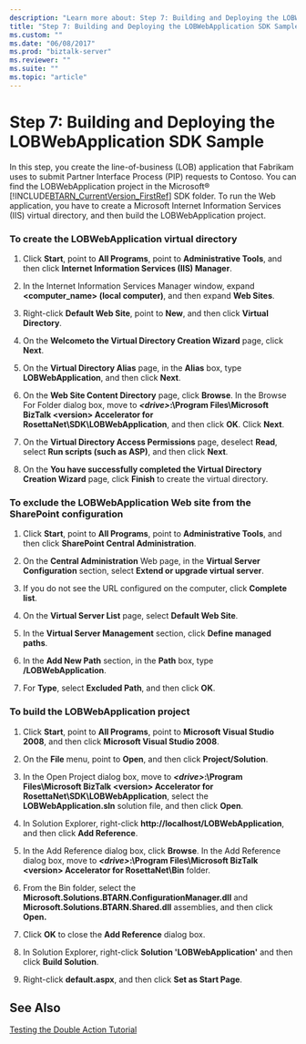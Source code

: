 ```yaml
---
description: "Learn more about: Step 7: Building and Deploying the LOBWebApplication SDK Sample"
title: "Step 7: Building and Deploying the LOBWebApplication SDK Sample"
ms.custom: ""
ms.date: "06/08/2017"
ms.prod: "biztalk-server"
ms.reviewer: ""
ms.suite: ""
ms.topic: "article"
---
```

# Step 7: Building and Deploying the LOBWebApplication SDK Sample
In this step, you create the line-of-business (LOB) application that Fabrikam uses to submit Partner Interface Process (PIP) requests to Contoso. You can find the LOBWebApplication project in the Microsoft® [!INCLUDE[BTARN_CurrentVersion_FirstRef](../../includes/btarn-currentversion-firstref-md.md)] SDK folder. To run the Web application, you have to create a Microsoft Internet Information Services (IIS) virtual directory, and then build the LOBWebApplication project.  
  
### To create the LOBWebApplication virtual directory  
  
1.  Click **Start**, point to **All Programs**, point to **Administrative Tools**, and then click **Internet Information Services (IIS) Manager**.  
  
2.  In the Internet Information Services Manager window, expand **<computer_name> (local computer)**, and then expand **Web Sites**.  
  
3.  Right-click **Default Web Site**, point to **New**, and then click **Virtual Directory**.  
  
4.  On the **Welcometo the Virtual Directory Creation Wizard** page, click **Next**.  
  
5.  On the **Virtual Directory Alias** page, in the **Alias** box, type **LOBWebApplication**, and then click **Next**.  
  
6.  On the **Web Site Content Directory** page, click **Browse**. In the Browse For Folder dialog box, move to **_\<drive\>_:\Program Files\Microsoft BizTalk \<version\> Accelerator for RosettaNet\SDK\LOBWebApplication**, and then click **OK**. Click **Next**.  
  
7.  On the **Virtual Directory Access Permissions** page, deselect **Read**, select **Run scripts (such as ASP)**, and then click **Next**.  
  
8.  On the **You have successfully completed the Virtual Directory Creation Wizard** page, click **Finish** to create the virtual directory.  
  
### To exclude the LOBWebApplication Web site from the SharePoint configuration  
  
1.  Click **Start**, point to **All Programs**, point to **Administrative Tools**, and then click **SharePoint Central Administration**.  
  
2.  On the **Central Administration** Web page, in the **Virtual Server Configuration** section, select **Extend or upgrade virtual server**.  
  
3.  If you do not see the URL configured on the computer, click **Complete list**.  
  
4.  On the **Virtual Server List** page, select **Default Web Site**.  
  
5.  In the **Virtual Server Management** section, click **Define managed paths**.  
  
6.  In the **Add New Path** section, in the **Path** box, type **/LOBWebApplication**.  
  
7.  For **Type**, select **Excluded Path**, and then click **OK**.  
  
### To build the LOBWebApplication project  
  
1.  Click **Start**, point to **All Programs**, point to **Microsoft Visual Studio 2008**, and then click **Microsoft Visual Studio 2008**.  
  
2.  On the **File** menu, point to **Open**, and then click **Project/Solution**.  
  
3.  In the Open Project dialog box, move to **_\<drive\>_:\Program Files\Microsoft BizTalk \<version\> Accelerator for RosettaNet\SDK\LOBWebApplication**, select the **LOBWebApplication.sln** solution file, and then click **Open**.  
  
4.  In Solution Explorer, right-click **http://localhost/LOBWebApplication**, and then click **Add Reference**.  
  
5.  In the Add Reference dialog box, click **Browse**. In the Add Reference dialog box, move to **_\<drive\>_:\Program Files\Microsoft BizTalk \<version\> Accelerator for RosettaNet\Bin** folder.  
  
6.  From the Bin folder, select the **Microsoft.Solutions.BTARN.ConfigurationManager.dll** and **Microsoft.Solutions.BTARN.Shared.dll** assemblies, and then click **Open.**  
  
7.  Click **OK** to close the **Add Reference** dialog box.  
  
8.  In Solution Explorer, right-click **Solution 'LOBWebApplication'** and then click **Build Solution**.  
  
9. Right-click **default.aspx**, and then click **Set as Start Page**.  
  
## See Also  
 [Testing the Double Action Tutorial](../../adapters-and-accelerators/accelerator-rosettanet/testing-the-double-action-tutorial.md)
